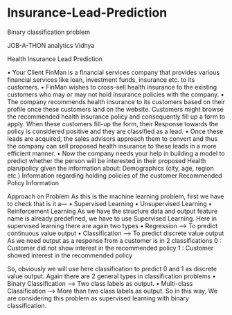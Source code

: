 # Insurance-Lead-Prediction
Binary classification problem

JOB-A-THON analytics Vidhya

Health Insurance Lead Prediction

•	Your Client FinMan is a financial services company that provides various financial services like loan, investment funds, insurance etc. to its customers.
•	FinMan wishes to cross-sell health insurance to the existing customers who may or may not hold insurance policies with the company.
•	The company recommends health insurance to its customers based on their profile once these customers land on the website. Customers might browse the recommended health insurance policy and consequently fill up a form to apply.
When these customers fill-up the form, their Response towards the policy is considered positive and they are classified as a lead.
•	Once these leads are acquired, the sales advisors approach them to convert and thus the company can sell proposed health insurance to these leads in a more efficient manner.
•	Now the company needs your help in building a model to predict whether the person will be interested in their proposed Health plan/policy given the information about:
	Demographics (city, age, region etc.)
	Information regarding holding policies of the customer
	Recommended Policy Information

Approach on Problem
As this is the machine learning problem, first we have to check that is it a—
•	Supervised Learning
•	Unsupervised Learning
•	Reinforcement Learning
As we have the structure data and output feature name is already predefined, we have to use Supervised Learning.
Here in supervised learning there are again two types
•	Regression   	--> To predict continuous value output
•	Classification --> To predict discrete value output
As we need output as a response from a customer is in 2 classifications
  	0 : Customer did not show interest in the recommended policy
    1 :  Customer showed interest in the recommended policy

So, obviously we will use here classification to predict 0 and 1 as discrete value output.
Again there are 2 general types in classification problems
•	Binary Classification -->  Two class labels as output.
•	Multi-class Classification --> More than two class labels as output.
So in this way, 
We are considering this problem as supervised learning with binary classification.
